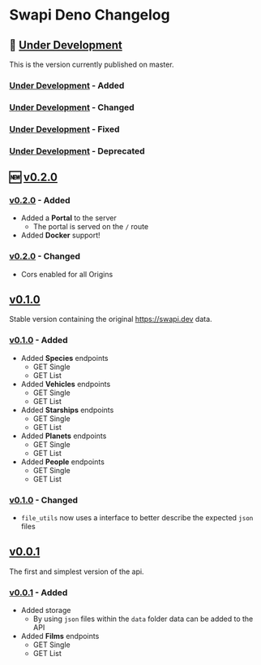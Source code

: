 # Swapi Deno Changelog

## 🔧 [Under Development]

This is the version currently published on master.

### [Under Development] - Added

### [Under Development] - Changed

### [Under Development] - Fixed

### [Under Development] - Deprecated

## 🆕 [v0.2.0]

### [v0.2.0] - Added

+ Added a **Portal** to the server
  + The portal is served on the `/` route
+ Added **Docker** support!

### [v0.2.0] - Changed

+ Cors enabled for all Origins

## [v0.1.0]

Stable version containing the original https://swapi.dev data.

### [v0.1.0] - Added

+ Added **Species** endpoints
  + GET Single
  + GET List
+ Added **Vehicles** endpoints
  + GET Single
  + GET List
+ Added **Starships** endpoints
  + GET Single
  + GET List
+ Added **Planets** endpoints
  + GET Single
  + GET List
+ Added **People** endpoints
  + GET Single
  + GET List

### [v0.1.0] - Changed

+ `file_utils` now uses a interface to better describe the expected `json` files

## [v0.0.1]

The first and simplest version of the api.

### [v0.0.1] - Added

+ Added storage
  + By using `json` files within the `data` folder data can be added to the API
+ Added **Films** endpoints
  + GET Single
  + GET List

<!-- Links to Tags -->
[Under Development]:https://github.com/rodolphocastro/deno-swapi/tree/master
[v0.2.0]:https://github.com/rodolphocastro/deno-swapi/tree/v0.2.0
[v0.1.0]:https://github.com/rodolphocastro/deno-swapi/tree/v0.1.0
[v0.0.1]:https://github.com/rodolphocastro/deno-swapi/tree/v0.0.1
